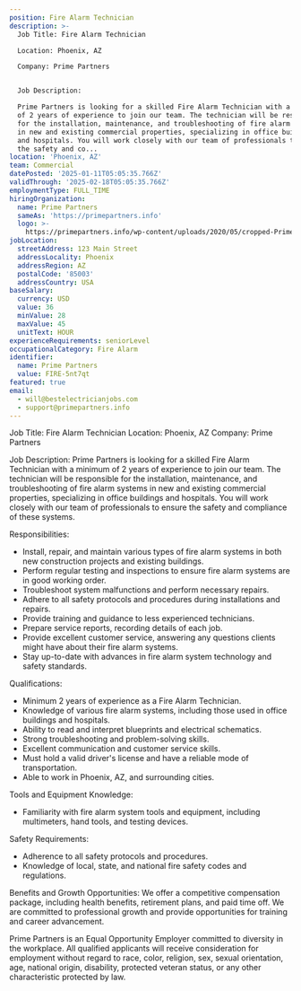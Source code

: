 ```yaml
---
position: Fire Alarm Technician
description: >-
  Job Title: Fire Alarm Technician

  Location: Phoenix, AZ

  Company: Prime Partners


  Job Description:

  Prime Partners is looking for a skilled Fire Alarm Technician with a minimum
  of 2 years of experience to join our team. The technician will be responsible
  for the installation, maintenance, and troubleshooting of fire alarm systems
  in new and existing commercial properties, specializing in office buildings
  and hospitals. You will work closely with our team of professionals to ensure
  the safety and co...
location: 'Phoenix, AZ'
team: Commercial
datePosted: '2025-01-11T05:05:35.766Z'
validThrough: '2025-02-18T05:05:35.766Z'
employmentType: FULL_TIME
hiringOrganization:
  name: Prime Partners
  sameAs: 'https://primepartners.info'
  logo: >-
    https://primepartners.info/wp-content/uploads/2020/05/cropped-Prime-Partners-Logo-NO-BG-1-1.png
jobLocation:
  streetAddress: 123 Main Street
  addressLocality: Phoenix
  addressRegion: AZ
  postalCode: '85003'
  addressCountry: USA
baseSalary:
  currency: USD
  value: 36
  minValue: 28
  maxValue: 45
  unitText: HOUR
experienceRequirements: seniorLevel
occupationalCategory: Fire Alarm
identifier:
  name: Prime Partners
  value: FIRE-5nt7qt
featured: true
email:
  - will@bestelectricianjobs.com
  - support@primepartners.info
---
```




Job Title: Fire Alarm Technician
Location: Phoenix, AZ
Company: Prime Partners

Job Description:
Prime Partners is looking for a skilled Fire Alarm Technician with a minimum of 2 years of experience to join our team. The technician will be responsible for the installation, maintenance, and troubleshooting of fire alarm systems in new and existing commercial properties, specializing in office buildings and hospitals. You will work closely with our team of professionals to ensure the safety and compliance of these systems.

Responsibilities:
- Install, repair, and maintain various types of fire alarm systems in both new construction projects and existing buildings.
- Perform regular testing and inspections to ensure fire alarm systems are in good working order.
- Troubleshoot system malfunctions and perform necessary repairs.
- Adhere to all safety protocols and procedures during installations and repairs.
- Provide training and guidance to less experienced technicians.
- Prepare service reports, recording details of each job.
- Provide excellent customer service, answering any questions clients might have about their fire alarm systems.
- Stay up-to-date with advances in fire alarm system technology and safety standards.

Qualifications:
- Minimum 2 years of experience as a Fire Alarm Technician.
- Knowledge of various fire alarm systems, including those used in office buildings and hospitals.
- Ability to read and interpret blueprints and electrical schematics.
- Strong troubleshooting and problem-solving skills.
- Excellent communication and customer service skills.
- Must hold a valid driver's license and have a reliable mode of transportation.
- Able to work in Phoenix, AZ, and surrounding cities.

Tools and Equipment Knowledge:
- Familiarity with fire alarm system tools and equipment, including multimeters, hand tools, and testing devices.

Safety Requirements:
- Adherence to all safety protocols and procedures.
- Knowledge of local, state, and national fire safety codes and regulations.

Benefits and Growth Opportunities:
We offer a competitive compensation package, including health benefits, retirement plans, and paid time off. We are committed to professional growth and provide opportunities for training and career advancement.

Prime Partners is an Equal Opportunity Employer committed to diversity in the workplace. All qualified applicants will receive consideration for employment without regard to race, color, religion, sex, sexual orientation, age, national origin, disability, protected veteran status, or any other characteristic protected by law.
